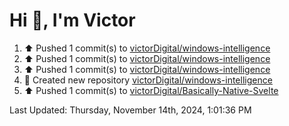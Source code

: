 <h1>Hi 👋, I'm Victor </h1>

<!--RECENT_ACTIVITY:start-->
1. ⬆️ Pushed 1 commit(s) to [victorDigital/windows-intelligence](https://github.com/victorDigital/windows-intelligence)<br>
2. ⬆️ Pushed 1 commit(s) to [victorDigital/windows-intelligence](https://github.com/victorDigital/windows-intelligence)<br>
3. ⬆️ Pushed 1 commit(s) to [victorDigital/windows-intelligence](https://github.com/victorDigital/windows-intelligence)<br>
4. 📔 Created new repository [victorDigital/windows-intelligence](https://github.com/victorDigital/windows-intelligence)<br>
5. ⬆️ Pushed 1 commit(s) to [victorDigital/Basically-Native-Svelte](https://github.com/victorDigital/Basically-Native-Svelte)<br>
<!--RECENT_ACTIVITY:end-->

<!--RECENT_ACTIVITY:last_update-->
Last Updated: Thursday, November 14th, 2024, 1:01:36 PM
<!--RECENT_ACTIVITY:last_update_end-->
